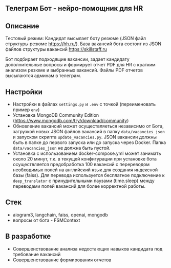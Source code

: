## Телеграм Бот - нейро-помощник для HR
## Описание

Тестовый режим: Кандидат высылает боту резюме (JSON файл структуры резюме https://hh.ru/).
База вакансий бота состоит из JSON файлов структуры вакансий https://skillstaff.ru

Бот подбирает подходящие вакансии, задает кандидату дополнительные вопросы и формирует отчет PDF для HR c кратким анализом резюме и выбранных вакансий.
Файлы PDF отчетов высылаются админам в телеграм.

## Настройки

- Настройки в файлах `settings.py` и `.env` с точкой (переименовать пример `env`)
- Установка MongoDB Community Edition (https://www.mongodb.com/try/download/community)
- Обновление вакансий может осуществляеться независимо от Бота, загрузкой новых JSON файлов вакансий в папку `data/vacancies_json` и запуском скрипта `update_vacancies.py`. JSON вакансии должны быть в папке до первого запуска или до запуска через Docker. Папка `data/vacancies_json` не должна быть пустой.
- Установка с использованием docker-compose.yml может занимать около 20 минут, т.к. в текущей конфигурации при установке бота осуществляется предобработка 100 вакансий с перереводом необходимых полей на английский язык для создания индексной базы (faiss).  Для перевода используется бесплатное подключение к `deep_translator` с принудительными паузами (time.sleep) между переводами полей вакансий для более корректной работы.

## Стек

- aiogram3, langchain, faiss, openai, mongodb
- вопросы от бота - FSMContext

## В разработке

- Совершенствование анализа недостающих навыков кандидата под требование вакансий
- Совершенствование формирования отчетов